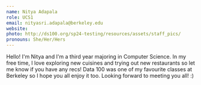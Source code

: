 ```yaml
---
name: Nitya Adapala
role: UCS1
email: nityasri.adapala@berkeley.edu
website: 
photo: http://ds100.org/sp24-testing/resources/assets/staff_pics/
pronouns: She/Her/Hers
---
```

Hello! I'm Nitya and I'm a third year majoring in Computer Science. In my free time, I love exploring new cuisines and trying out new restaurants so let me know if you have any recs! Data 100 was one of my favourite classes at Berkeley so I hope you all enjoy it too. Looking forward to meeting you all! :)
